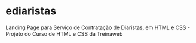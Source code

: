 # ediaristas
Landing Page para Serviço de Contratação de Diaristas, em HTML e CSS - Projeto do Curso de HTML e CSS da Treinaweb

